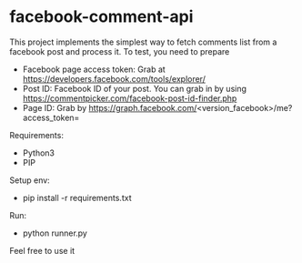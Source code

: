 # facebook-comment-api


This project implements the simplest way to fetch comments list from a facebook post and process it. To test, you need to prepare
- Facebook page access token: Grab at https://developers.facebook.com/tools/explorer/
- Post ID: Facebook ID of your post. You can grab in by using https://commentpicker.com/facebook-post-id-finder.php
- Page ID: Grab by https://graph.facebook.com/<version_facebook>/me?access_token=<Page access token above>

Requirements:
- Python3
- PIP

Setup env:
- pip install -r requirements.txt

Run:
- python runner.py

Feel free to use it